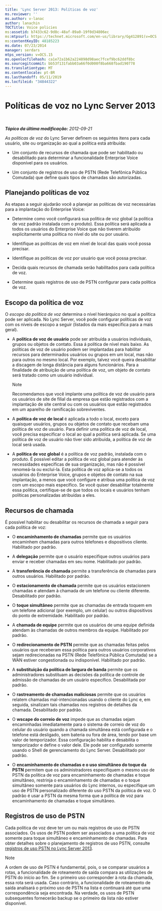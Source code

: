 ```yaml
---
title: 'Lync Server 2013: Políticas de voz'
ms.reviewer: ''
ms.author: v-lanac
author: lanachin
TOCTitle: Voice policies
ms:assetid: b7433c62-9d8c-48af-89a0-19f0d34806ec
ms:mtpsurl: https://technet.microsoft.com/en-us/library/Gg412891(v=OCS.15)
ms:contentKeyID: 48185223
ms.date: 07/23/2014
manager: serdars
mtps_version: v=OCS.15
ms.openlocfilehash: ca1e72a1b62a224898d98aec7fcef9bc62ddf8bc
ms.sourcegitcommit: bb53f131fabb03a66f0d000f8ba668fbad190778
ms.translationtype: MT
ms.contentlocale: pt-BR
ms.lasthandoff: 05/11/2019
ms.locfileid: "34844322"
---
```

<div data-xmlns="http://www.w3.org/1999/xhtml">

<div class="topic" data-xmlns="http://www.w3.org/1999/xhtml" data-msxsl="urn:schemas-microsoft-com:xslt" data-cs="http://msdn.microsoft.com/en-us/">

<div data-asp="http://msdn2.microsoft.com/asp">

# <a name="voice-policies-in-lync-server-2013"></a>Políticas de voz no Lync Server 2013

</div>

<div id="mainSection">

<div id="mainBody">

<span> </span>

_**Tópico da última modificação:** 2012-09-21_

*As políticas de voz* do Lync Server definem os seguintes itens para cada usuário, site ou organização ao qual a política está atribuída:

  - Um conjunto de recursos de chamada que pode ser habilitado ou desabilitado para determinar a funcionalidade Enterprise Voice disponível para os usuários.

  - Um conjunto de registros de uso de PSTN (Rede Telefônica Pública Comutada) que define quais tipos de chamadas são autorizadas.

<div>

## <a name="planning-for-voice-policies"></a>Planejando políticas de voz

As etapas a seguir ajudarão você a planejar as políticas de voz necessárias para a implantação do Enterprise Voice:

  - Determine como você configurará sua política de voz global (a política de voz padrão instalada com o produto). Essa política será aplicada a todos os usuários do Enterprise Voice que não tiverem atribuído explicitamente uma política no nível do site ou por usuário.

  - Identifique as políticas de voz em nível de local das quais você possa precisar.

  - Identifique as políticas de voz por usuário que você possa precisar.

  - Decida quais recursos de chamada serão habilitados para cada política de voz.

  - Determine quais registros de uso de PSTN configurar para cada política de voz.

<div>

## <a name="voice-policy-scope"></a>Escopo da política de voz

O *escopo da política de voz* determina o nível hierárquico no qual a política pode ser aplicada. No Lync Server, você pode configurar políticas de voz com os níveis de escopo a seguir (listados da mais específica para a mais geral).

  - A **política de voz de usuário** pode ser atribuída a usuários individuais, grupos ou objetos de contato. Essa á política de nível mais baixo. As políticas de voz de usuário podem ser implantadas para habilitar recursos para determinados usuários ou grupos em um local, mas não para outros no mesmo local. Por exemplo, talvez você queira desabilitar a discagem de longa distância para alguns funcionários. Para a finalidade de atribuição de uma política de voz, um objeto de contato será tratado como um usuário individual.
    
    <div>
    

    > [!NOTE]  
    > Recomendamos que você implante uma política de voz de usuário para os usuários de site de filial da empresa que estão registrados com a implantação de site central ou com os usuários que estão registrados em um aparelho de ramificação sobreviventes.

    
    </div>

  - A **política de voz de local** é aplicada a todo o local, exceto para quaisquer usuários, grupos ou objetos de contato que recebam uma política de voz de usuário. Para definir uma política de voz de local, você precisa especificar o local ao qual a política será aplicada. Se uma política de voz de usuário não tiver sido atribuída, a política de voz de local será usada.

  - A **política de voz global** é a política de voz padrão, instalada com o produto. É possível editar a política de voz global para atender às necessidades específicas de sua organização, mas não é possível renomeá-la ou excluí-la. Esta política de voz aplica-se a todos os usuários do Enterprise Voice, grupos e objetos de contato na sua implantação, a menos que você configure e atribua uma política de voz com um escopo mais específico. Se você quiser desabilitar totalmente essa política, certifique-se de que todos os locais e usuários tenham políticas personalizadas atribuídas a eles.

</div>

<div>

## <a name="call-features"></a>Recursos de chamada

É possível habilitar ou desabilitar os recursos de chamada a seguir para cada política de voz:

  - O **encaminhamento de chamadas** permite que os usuários encaminhem chamadas para outros telefones e dispositivos cliente. Habilitado por padrão.

  - A **delegação** permite que o usuário especifique outros usuários para enviar e receber chamadas em seu nome. Habilitado por padrão.

  - A **transferência de chamada** permite a transferência de chamadas para outros usuários. Habilitado por padrão.

  - O **estacionamento de chamada** permite que os usuários estacionem chamadas e atendam à chamada de um telefone ou cliente diferente. Desabilitado por padrão.

  - O **toque simultâneo** permite que as chamadas de entrada toquem em um telefone adicional (por exemplo, um celular) ou outros dispositivos do ponto de extremidade. Habilitado por padrão.

  - A **chamada de equipe** permite que os usuários de uma equipe definida atendam às chamadas de outros membros da equipe. Habilitado por padrão.

  - O **redirecionamento de PSTN** permite que as chamadas feitas pelos usuários que receberam essa política para outros usuários corporativos sejam redirecionadas na PSTN (Rede Telefônica Pública Comutada) se a WAN estiver congestionada ou indisponível. Habilitado por padrão.

  - A **substituição da política de largura de banda** permite que os administradores substituam as decisões da política de controle de admissão de chamadas de um usuário específico. Desabilitada por padrão.

  - O **rastreamento de chamadas maliciosas** permite que os usuários relatem chamadas mal-intencionadas usando o cliente do Lync e, em seguida, sinalizam tais chamadas nos registros de detalhes da chamada. Desabilitado por padrão.

  - O **wscape do correio de voz** impede que as chamadas sejam encaminhadas imediatamente para o sistema de correio de voz do celular do usuário quando a chamada simultânea está configurada e o telefone está desligado, sem bateria ou fora de área, tendo por base um valor de temporizador. Essa configuração habilita e desabilita o temporizador e define o valor dele. Ele pode ser configurado somente usando o Shell de gerenciamento do Lync Server. Desabilitado por padrão.

  - O **encaminhamento de chamadas e o uso simultâneo do toque da PSTN** permitem que os administradores especifiquem o mesmo uso de PSTN da política de voz para encaminhamento de chamadas e toque simultâneo, restrinja o encaminhamento de chamadas e o toque simultâneo somente para usuários do Lync internos, ou especifique um uso de PSTN personalizado diferente do uso PSTN da política de voz. O padrão é usar a PSTN da mesma forma que a política de voz para encaminhamento de chamadas e toque simultâneo.

</div>

<div>

## <a name="pstn-usage-records"></a>Registros de uso de PSTN

Cada política de voz deve ter um ou mais registros de uso de PSTN associados. Os usos de PSTN podem ser associados a uma política de voz somente para toque simultâneo e encaminhamento de chamadas. Para obter detalhes sobre o planejamento de registros de uso PSTN, consulte [registros de uso PSTN no Lync Server 2013](lync-server-2013-pstn-usage-records.md).

<div>


> [!NOTE]  
> A ordem de uso de PSTN é fundamental, pois, o se comparar usuários a rotas, a funcionalidade de roteamento de saída compara as utilizações de PSTN do início ao fim. Se o primeiro uso corresponder à rota da chamada, essa rota será usada. Caso contrário, a funcionalidade de roteamento de saída analisará o próximo uso de PSTN na lista e continuará até que uma correspondência seja encontrada. Na verdade, os usos de PSTN subsequentes fornecerão backup se o primeiro da lista não estiver disponível.



</div>

</div>

</div>

</div>

<span> </span>

</div>

</div>

</div>

